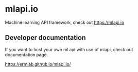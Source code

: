 # mlapi.io


Machine learning API framework, check out https://mlapi.io


## Developer documentation

If you want to host your own ml api with use of mlapi, check out documentation page.

https://ermlab.github.io/mlapi.io/

